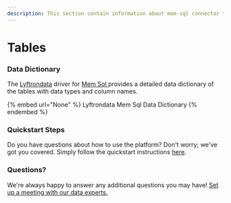 ```yaml
---
description: This section contain information about mem-sql connector tables information
---
```


# Tables

### Data Dictionary

The [Lyftrondata](https://www.lyftrondata.com/) driver for [Mem Sql](None/)[ ](https://www.lyftrondata.com/integration/mem-sql/)provides a detailed data dictionary of the tables with data types and column names.

{% embed url="None" %}
Lyftrondata Mem Sql Data Dictionary
{% endembed %}

### Quickstart Steps

Do you have questions about how to use the platform? Don't worry; we've got you covered. Simply follow the quickstart instructions [here](../README.md).

### Questions? <a href="#questions" id="questions"></a>

We're always happy to answer any additional questions you may have! [Set up a meeting with our data experts.](https://www.lyftrondata.com/book-a-meeting/)

